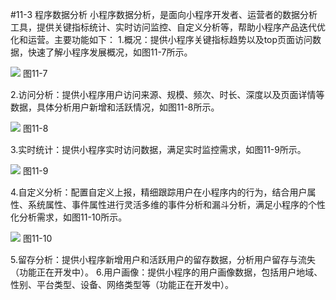 #11-3 程序数据分析
小程序数据分析，是面向小程序开发者、运营者的数据分析工具，提供关键指标统计、实时访问监控、自定义分析等，帮助小程序产品迭代优化和运营。主要功能如下：
1.概况：提供小程序关键指标趋势以及top页面访问数据，快速了解小程序发展概况，如图11-7所示。

![](/assets/图11-7.png)
图11-7

2.访问分析：提供小程序用户访问来源、规模、频次、时长、深度以及页面详情等数据，具体分析用户新增和活跃情况，如图11-8所示。

![](/assets/图11-8.png)
图11-8

3.实时统计：提供小程序实时访问数据，满足实时监控需求，如图11-9所示。

![](/assets/图11-9.png)
图11-9

4.自定义分析：配置自定义上报，精细跟踪用户在小程序内的行为，结合用户属性、系统属性、事件属性进行灵活多维的事件分析和漏斗分析，满足小程序的个性化分析需求，如图11-10所示。

![](/assets/图11-10.png)
图11-10

5.留存分析：提供小程序新增用户和活跃用户的留存数据，分析用户留存与流失（功能正在开发中）。
6.用户画像：提供小程序的用户画像数据，包括用户地域、性别、平台类型、设备、网络类型等（功能正在开发中）。